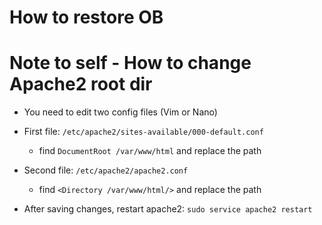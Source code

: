 # How to restore OB



# Note to self - How to change Apache2 root dir
+ You need to edit two config files (Vim or Nano)

+ First file: `/etc/apache2/sites-available/000-default.conf`
  + find `DocumentRoot /var/www/html` and replace the path

+ Second file: `/etc/apache2/apache2.conf`
  + find `<Directory /var/www/html/>` and replace the path

+ After saving changes, restart apache2: `sudo service apache2 restart`
